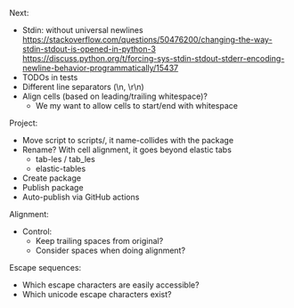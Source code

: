 Next:
  * Stdin: without universal newlines
    https://stackoverflow.com/questions/50476200/changing-the-way-stdin-stdout-is-opened-in-python-3
    https://discuss.python.org/t/forcing-sys-stdin-stdout-stderr-encoding-newline-behavior-programmatically/15437
  * TODOs in tests
  * Different line separators (\n, \r\n)
  * Align cells (based on leading/trailing whitespace)?
    * We my want to allow cells to start/end with whitespace

Project:
  * Move script to scripts/, it name-collides with the package
  * Rename? With cell alignment, it goes beyond elastic tabs
    * tab-les / tab_les
    * elastic-tables
  * Create package
  * Publish package
  * Auto-publish via GitHub actions

Alignment:
  * Control:
    * Keep trailing spaces from original?
    * Consider spaces when doing alignment?

Escape sequences:
  * Which escape characters are easily accessible?
  * Which unicode escape characters exist?
